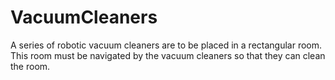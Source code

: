 # VacuumCleaners
A series of robotic vacuum cleaners are to be placed in a rectangular room. This room must be navigated by the vacuum cleaners so that they can clean the room.
